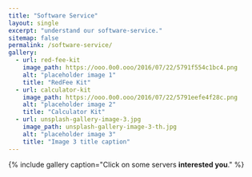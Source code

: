 ```yaml
---
title: "Software Service"
layout: single
excerpt: "understand our software-service."
sitemap: false
permalink: /software-service/
gallery:
  - url: red-fee-kit
    image_path: https://ooo.0o0.ooo/2016/07/22/5791f554c1bc4.png
    alt: "placeholder image 1"
    title: "RedFee Kit"
  - url: calculator-kit
    image_path: https://ooo.0o0.ooo/2016/07/22/5791eefe4f28c.png
    alt: "placeholder image 2"
    title: "Calculator Kit"
  - url: unsplash-gallery-image-3.jpg
    image_path: unsplash-gallery-image-3-th.jpg
    alt: "placeholder image 3"
    title: "Image 3 title caption"
---
```

{% include gallery caption="Click on some servers **interested you**." %}

